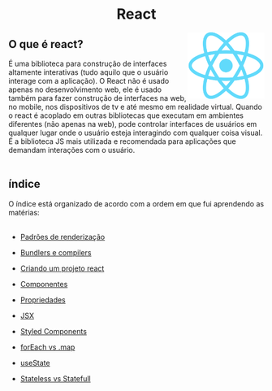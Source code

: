 <h1 align="center"> React</h1>

<p align="center">
  <img align="right" alt="logo do docker" src="../../public/logo-react.png" width="30%">
</p>

## O que é react?

É uma biblioteca para construção de interfaces altamente interativas (tudo aquilo que o usuário interage com a aplicação). O React não é usado apenas no desenvolvimento web, ele é usado também para fazer construção de interfaces na web, no mobile, nos dispositivos de tv e até mesmo em realidade virtual. Quando o react é acoplado em outras bibliotecas que executam em ambientes diferentes (não apenas na web), pode controlar interfaces de usuários em qualquer lugar onde o usuário esteja interagindo com qualquer coisa visual. É a biblioteca JS mais utilizada e recomendada para aplicações que demandam interações com o usuário.
<br><br>

<h2>índice</h2>
O índice está organizado de acordo com a ordem em que fui aprendendo as matérias:
<br>
<br>


*  [Padrões de renderização](https://github.com/fernandadiasm/study/blob/main/front-end/react/components/01-padroes-de-renderizacao.md)

* [Bundlers e compilers](https://github.com/fernandadiasm/study/blob/main/front-end/react/components/02-bundlers-e-compilers.md)

* [Criando um projeto react](https://github.com/fernandadiasm/study/blob/main/front-end/react/components/03-criando-um-projeto-react.md)

* [Componentes](https://github.com/fernandadiasm/study/blob/main/front-end/react/components/04-componentes.md)

* [Propriedades](https://github.com/fernandadiasm/study/blob/main/front-end/react/components/05-propriedades.md)

* [JSX](https://github.com/fernandadiasm/study/blob/main/front-end/react/components/06-JSX.md)

* [Styled Components](https://github.com/fernandadiasm/study/blob/main/front-end/react/components/07-styled-componentes.md)

* [forEach vs .map](https://github.com/fernandadiasm/study/blob/main/front-end/react/components/09-forEach-vs-map.md)

* [useState](https://github.com/fernandadiasm/study/blob/main/front-end/react/components/10-useState.md)

* [Stateless vs Statefull](https://github.com/fernandadiasm/study/blob/main/front-end/react/components/11-stateless-vs-statefull.md)






